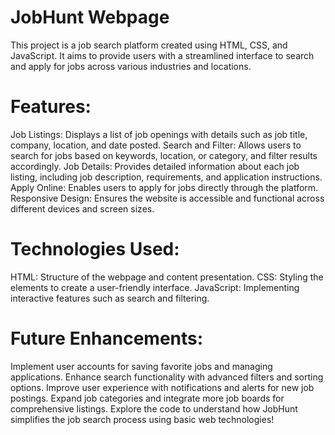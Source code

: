 # JobHunt Webpage
This project is a job search platform created using HTML, CSS, and JavaScript. It aims to provide users with a streamlined interface to search and apply for jobs across various industries and locations.

# Features:
Job Listings: Displays a list of job openings with details such as job title, company, location, and date posted.
Search and Filter: Allows users to search for jobs based on keywords, location, or category, and filter results accordingly.
Job Details: Provides detailed information about each job listing, including job description, requirements, and application instructions.
Apply Online: Enables users to apply for jobs directly through the platform.
Responsive Design: Ensures the website is accessible and functional across different devices and screen sizes.
# Technologies Used:
HTML: Structure of the webpage and content presentation.
CSS: Styling the elements to create a user-friendly interface.
JavaScript: Implementing interactive features such as search and filtering.

# Future Enhancements:
Implement user accounts for saving favorite jobs and managing applications.
Enhance search functionality with advanced filters and sorting options.
Improve user experience with notifications and alerts for new job postings.
Expand job categories and integrate more job boards for comprehensive listings.
Explore the code to understand how JobHunt simplifies the job search process using basic web technologies!

